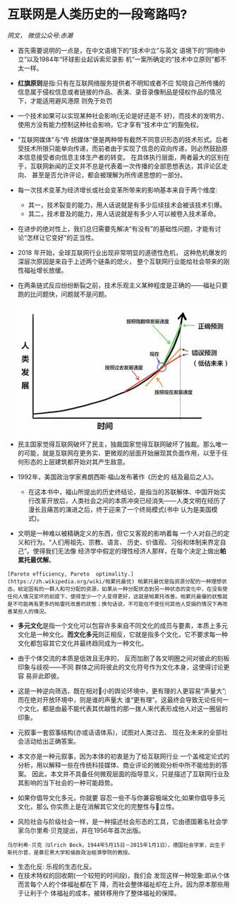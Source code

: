 # 互联网是人类历史的一段弯路吗?

*网文， 微信公众号:赤潮*

- 首先需要说明的一点是，在中文语境下的“技术中立”与英文 语境下的“网络中立”以及1984年“环球影业起诉索尼录影 机”一案所确定的“技术中立原则”都不太一样。

- **红旗原则**是指:只有在互联网络服务提供者不明知或者不应 知晓自己所传播的信息属于侵权信息或者链接的作品、表演、录音录像制品是侵权作品的情况下，才能适用避⻛港原 则免于处罚

- 一个技术如果可以实现某种社会影响(无论是好还是不 好)，而技术的发明方、使用方没有能力控制这种社会影响，它才享有“技术中立”的豁免权。

- “互联网媒体”与“传 统媒体”便是两种带有截然不同意识形态的技术形式。后者受技术所限只能单向传递，而前者由于实现了信息的双向传递，则必然鼓励原本信息接受者向信息主体生产者的转变。 在具体执行层面，两者最大的区别在于，互联网新闻的正文并不总是代表着一次传播的全部思想表达，其评论区走向、 甚至是否允许评论，都会被理解为所传递思想的一部分。

- 每一次技术变革为经济增⻓或社会变革所带来的影响基本来自于两个维度:
  - 其一，技术裂变的能力，用人话说就是有多少后续技术会被该技术引爆。
  - 其二，技术普及的能力，用人话说就是有多少人可以被卷入技术革命。
  
- 在进步的绝对性上，我们总归需要先解决“有没有”的基础性问题，才能有讨论“怎样让它变好”的正当性。  

- 2018 年开始，全球互联网行业出现非常明显的道德性危机， 这种危机爆发的深层次原因是来自于上述两个链条的熄火， 整个互联网行业能给社会带来的刚性福祉增⻓放缓。

- 在两条链式反应纷纷断裂之前，技术乐观主义某种程度是正确的——福祉只要跑的比问题快，问题就不是问题。

  ![image-20210705110058725](https://raw.githubusercontent.com/askming/picgo/master/image-20210705110058725.png)


- ⺠主国家觉得互联网破坏了⺠主，独裁国家觉得互联网破坏了独裁。那么唯一的可能，就是互联网在更务实、更微观的层面开始展现其负面作用，以至于任何形态的上层建筑都开始对其产生敌意。

- 1992年，美国政治学家弗朗⻄斯·福山发布著作《历史的 结及最后之人》。
  - 在这本书中，福山所提出的历史终结论，是指当的苏联解体、中国开始实行改革开放后，人类社会之间的本质冲突已经消失——人类文明在经历了漫⻓且痛苦的演进之后，终于迎来了一个终局模式(书中 认为是美国模式)。

- 文明是一种难以被精确定义的东⻄，但它又客观的影响着每 一个人对自己的定义和行为。“人们用祖先、宗教、语言、 历史、价值观、习俗和体制来界定自己”。使得我们无法像 经济学中假定的理性经济人那样，在每个决定上做出**帕累托最优解**。

```{margin} 帕累托最优解
[Pareto efficiency, Pareto  optimality.](https://zh.wikipedia.org/wiki/帕累托最优) 帕累托最优是指资源分配的一种理想状态。給定固有的一群人和可分配的资源，如果从一种分配状态到另一种状态的变化中，在没有使任何人情况变坏的前提下，使得至少一个人变得更好，这就是帕累托改善。帕累托最優的狀態就是不可能再有更多的帕雷托改善的狀態；换句话说，不可能在不使任何其他人受損的情況下再改善某些人的情況。
```

- **多元文化**是指一个文化可以包容许多来自不同文化的成员与要素，本质上多元文化是一种文化。**而文化多元**则正相反，它就是指多个文化，它不要求每一种文化都包容其它文化并最终趋同成为一种文化。
- 由于个体交流的本质是低效且无序的， 反而加剧了各文明圈之间对彼此的刻板印象与歧视——不同 群体之间将彼此的文化符号作为文化本身，这使得讨论更容 易非此即彼。
- 这是一种逆向筛选，既在相对􏰁小的舆论环境中，更有理的人更容易“声量大”;而在绝对开放环境中，则是谁的声量大 谁“更有理”。这最终会导致无论任何一个文化，都是由最不能代表其优越性的那一拨人来代表形成他人对这一圈层的印象。
- 元叙事一套叙事结构(亦或话语体系)，试图对人类过去、 现在及未来的全部社会活动给出正确答案。
- 本文亦是一种元叙事，因为本体的初衷是为了给互联网行业 一个盖棺定论式的分析，用以解释一些在传统科技媒体、商业评论的微观分析中所不能给到的答案。 因此，本文并不具备任何微观层面的指导意义，只是描述了互联网行业及其影响的当下社会的一种可能趋势。
- 如果你倡导文化多元，你就要 容忍一些不与你兼容极端文化;如果你倡导多元文化，那么 你实质上是在消解其它文化的完整性与􏰀立性。
  
- ⻛险社会与阶级社会一样，是一种描述社会形态的工具，它由德国著名社会学家乌尔里希·⻉克提出，并在1956年首次出版。
```{margin}
乌尔利希·贝克（Ulrich Beck，1944年5月15日－2015年1月1日），德国社会学家，出生于斯托尔普，是慕尼黑大学和倫敦政治經濟學院的教授。
```

- 生态化反: 乐视的生态化反。
- 在技术特权的回收期(一个较短的时间段)，我们会 发现这样一种现象:即从个体而言每个人的个体福祉都在下 降，而社会整体福祉却在上升。因为原本那些用于让利于个 体福祉的成本，被转移用作了整体福祉的保障。
